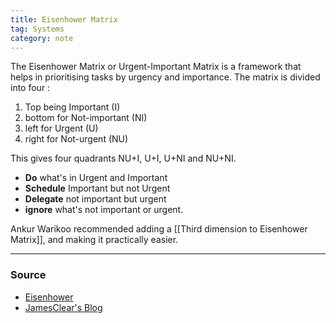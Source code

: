```yaml
---
title: Eisenhower Matrix
tag: Systems
category: note
---
```


The Eisenhower Matrix or Urgent-Important Matrix is a framework that helps in prioritising tasks by urgency and importance. The matrix is divided into four :  
1. Top being Important (I)
2. bottom for Not-important (NI)
3. left for Urgent (U)
4. right for Not-urgent (NU) 

This gives four quadrants NU+I, U+I, U+NI and NU+NI.
-  **Do** what's in Urgent and Important
-  **Schedule** Important but not Urgent
-  **Delegate** not important but urgent 
-  **ignore** what's not important or urgent.

Ankur Warikoo recommended adding a [[Third dimension to Eisenhower Matrix]], and making it practically easier. 

--- 
### Source
- [Eisenhower](https://www.eisenhower.me/eisenhower-matrix/)
- [JamesClear's Blog](https://jamesclear.com/eisenhower-box)